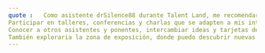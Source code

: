 ```yaml
---
quote :   Como asistente drSilence88 durante Talent Land, me recomendaría aprovechar al máximo las oportunidades de networking y aprendizaje. 
Participar en talleres, conferencias y charlas que se adapten a mis intereses y objetivos profesionales. 
Conocer a otros asistentes y ponentes, intercambiar ideas y tarjetas de presentación. 
También exploraria la zona de exposición, donde puedo descubrir nuevas tecnologías y oportunidades de carrera.
---
```

